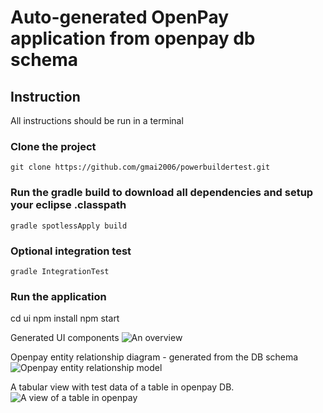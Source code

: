 # Auto-generated OpenPay application from openpay db schema
## Instruction
All instructions should be run in a terminal

### Clone the project
```git clone https://github.com/gmai2006/powerbuildertest.git```

### Run the gradle build to download all dependencies and setup your eclipse .classpath
```gradle spotlessApply build```

### Optional integration test
```gradle IntegrationTest```

### Run the application
cd ui
npm install
npm start

Generated UI components
![An overview](openpay1.png?raw=true "Title")

Openpay entity relationship diagram - generated from the DB schema
![Openpay entity relationship model](openpay2.png?raw=true "Title")

A tabular view with test data of a table in openpay DB.  
![A view of a table in openpay](openpay3.png?raw=true "Title")


  

